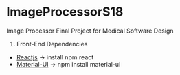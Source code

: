 # ImageProcessorS18
Image Processor Final Project for Medical Software Design

1. Front-End Dependencies
- [Reactjs](https://reactjs.org/) -> install npm react
- [Material-UI](https://www.npmjs.com/package/material-ui) -> npm install material-ui
